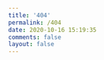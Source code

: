 ```yaml
---
title: '404'
permalink: /404
date: 2020-10-16 15:19:35
comments: false
layout: false
---
```


<!DOCTYPE HTML>
<html>
<head>
  <meta http-equiv="content-type" content="text/html;charset=utf-8;"/>
  <meta http-equiv="X-UA-Compatible" content="IE=edge,chrome=1" />
  <meta name="robots" content="all" />
  <meta name="robots" content="index,follow"/>
</head>
<body>
  <script type="text/javascript" src="//qzonestyle.gtimg.cn/qzone/hybrid/app/404/search_children.js" charset="utf-8" homePageUrl="https://blog.sqiang.net" homePageName="返回博客首页"></script>
</body>
</html>